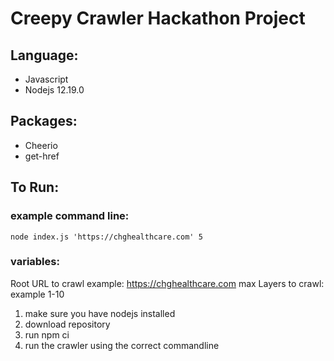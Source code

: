 # Creepy Crawler Hackathon Project

## Language:
- Javascript
- Nodejs 12.19.0

## Packages:
- Cheerio
- get-href

## To Run:

### example command line:
```
node index.js 'https://chghealthcare.com' 5
```

### variables:
Root URL to crawl example: https://chghealthcare.com
max Layers to crawl: example 1-10


1. make sure you have nodejs installed
2. download repository
3. run npm ci
4. run the crawler using the correct commandline


